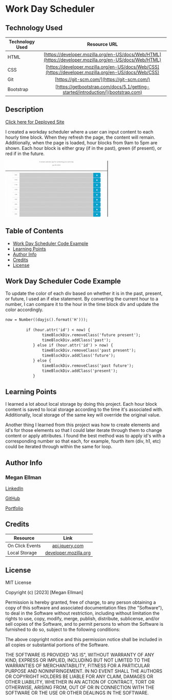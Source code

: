 # Work Day Scheduler

## Technology Used

| Technology Used         | Resource URL           | 
| ------------- |:-------------:| 
| HTML    | [https://developer.mozilla.org/en-US/docs/Web/HTML](https://developer.mozilla.org/en-US/docs/Web/HTML) | 
| CSS     | [https://developer.mozilla.org/en-US/docs/Web/CSS](https://developer.mozilla.org/en-US/docs/Web/CSS)      |   
| Git | [https://git-scm.com/](https://git-scm.com/)     |   
| Bootstrap | [https://getbootstrap.com/docs/5.1/getting-started/introduction/](bootstrap.com)|

## Description 

[Click here for Deployed Site](https://megellman.github.io/work-day-scheduler/)

I created a workday scheduler where a user can input content to each hourly time block. When they refresh the page, the content will remain. Additionally, when the page is loaded, hour blocks from 9am to 5pm are shown. Each hour block is either gray (if in the past), green (if present), or red if in the future.

![Landing Page](./work-day-scheduler.gif)

## Table of Contents

* [Work Day Scheduler Code Example](#work-day-scheduler-code-example)
* [Learning Points](#learning-points)
* [Author Info](#author-info)
* [Credits](#credits)
* [License](#license)

## Work Day Scheduler Code Example

To update the color of each div based on whether it is in the past, present, or future, I used an if else statement. By converting the current hour to a number, I can compare it to the hour in the time block div and update the color accordingly.

```
now = Number((dayjs().format('H')));

         if (hour.attr('id') < now) {
                timeBlockDiv.removeClass('future present');
                timeBlockDiv.addClass('past');
            } else if (hour.attr('id') > now) {
                timeBlockDiv.removeClass('past present');
                timeBlockDiv.addClass('future');
            } else {
                timeBlockDiv.removeClass('past future');
                timeBlockDiv.addClass('present');
            }
```

## Learning Points

I learned a lot about local storage by doing this project. Each hour block content is saved to local storage according to the time it's associated with. Additionally, local storage of the same key will override the original value. 

Another thing I learned from this project was how to create elements and id's for those elements so that I could later iterate through them to change content or apply attributes. I found the best method was to apply id's with a corresponding number so that each, for example, fourth item (div, h1, etc) could be iterated through within the same for loop. 

## Author Info

### Megan Ellman

[LinkedIn](https://www.linkedin.com/in/megan-ellman/)

[GitHub](https://github.com/megellman)

[Portfolio](https://megellman.github.io/portfolio/)

## Credits 

|Resource | Link |
|-------|:-------:|
|On Click Events | [api.jquery.com](https://api.jquery.com/on/#on-events-selector-data-handler) |
| Local Storage   | [developer.mozilla.org](https://developer.mozilla.org/en-US/docs/Web/API/Window/localStorage) |


## License

MIT License

Copyright (c) [2023] [Megan Ellman]

Permission is hereby granted, free of charge, to any person obtaining a copy
of this software and associated documentation files (the "Software"), to deal
in the Software without restriction, including without limitation the rights
to use, copy, modify, merge, publish, distribute, sublicense, and/or sell
copies of the Software, and to permit persons to whom the Software is
furnished to do so, subject to the following conditions:

The above copyright notice and this permission notice shall be included in all
copies or substantial portions of the Software.

THE SOFTWARE IS PROVIDED "AS IS", WITHOUT WARRANTY OF ANY KIND, EXPRESS OR
IMPLIED, INCLUDING BUT NOT LIMITED TO THE WARRANTIES OF MERCHANTABILITY,
FITNESS FOR A PARTICULAR PURPOSE AND NONINFRINGEMENT. IN NO EVENT SHALL THE
AUTHORS OR COPYRIGHT HOLDERS BE LIABLE FOR ANY CLAIM, DAMAGES OR OTHER
LIABILITY, WHETHER IN AN ACTION OF CONTRACT, TORT OR OTHERWISE, ARISING FROM,
OUT OF OR IN CONNECTION WITH THE SOFTWARE OR THE USE OR OTHER DEALINGS IN THE
SOFTWARE.